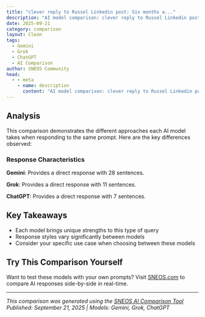 ```yaml
---
title: "clever reply to Russel Linkedin post: Six months a..."
description: "AI model comparison: clever reply to Russel Linkedin post: Six months ago, Anthropic’s CEO Dario Amodei said:  “Within 6 ..."
date: 2025-09-21
category: comparison
layout: Clean
tags:
  - Gemini
  - Grok
  - ChatGPT
  - AI Comparison
author: SNEOS Community
head:
  - - meta
    - name: description
      content: "AI model comparison: clever reply to Russel Linkedin post: Six months ago, Anthropic’s CEO Dario Amodei said:  “Within 6 months, AI will be w..."
---
```


<ChatComparison
  title="clever reply to Russel Linkedin post: Six months a..."
  prompt="clever reply to Russel Linkedin post: Six months ago, Anthropic’s CEO Dario Amodei said:&#10;&#10;“Within 6 months, AI will be writing 90% of code.”&#10;&#10;Well… here we are. And those numbers don’t add up. &#10;&#10;Not even close.&#10;&#10;So why would a CEO make such a bold (and wrong) prediction?&#10;&#10;I think there are two main reasons:&#10;&#10;1. Incentives.&#10;&#10;CEOs like Amodei, Sam Altman, and others don’t speak to developers. They speak to markets. Their job is to make the stock go up... plain and simple. &#10;&#10;That’s why every keynote sounds like a breakthrough happened yesterday and AGI is days away. It drives hype, gets more users, and keeps investors bullish. &#10;&#10;But it’s not the reality programmers live in.&#10;&#10;2. The unsolved problem of context.&#10;&#10;Programmers write code with a vision in their heads: the look, the feel, the function. When we code ourselves, we turn that mental model into JavaScript, Python, C++, whatever. &#10;&#10;But when we vibe code with AI, we skip the vision. &#10;&#10;We say things like, “build a login modal with auth.” The AI doesn’t know what’s in our head, so it guesses. And every guess compounds the mess. &#10;&#10;That’s why so much AI-generated code sucks when you actually try to ship it.&#10;&#10;And that’s why predictions like “90% of code written by AI” are laughable.&#10;&#10;Developers still trust what they understand and AI doesn’t understand us. &#10;&#10;Not yet.&#10;&#10;Maybe one day when Elon Musk connects Neuralink to Cursor, we’ll be able to truly “vibe code” our thoughts directly into production-ready apps. &#10;&#10;Until then, we’re building Precursor to help you get your vision onto paper before you start coding... limiting hallucinations, reducing bugs, and making vibe coding just a little closer to the dream these CEOs are painting.&#10;&#10;Do you think we’re actually on the path to 90% of code being written by AI… or is that vision still 90% out of reach?"
  :responses='{
    "Gemini": "Here are a few possible replies to the LinkedIn post, playing on different angles:\n\n**Reply 1 (Sarcastic/Humorous):**\n\n\u003E \u002290% of code in 6 months,\u0022 huh? I guess my debugging skills are becoming a vintage art form faster than I thought! Seriously though, I think you\u0027re spot on about the incentives. It\u0027s easy to get caught up in the hype, but the reality for those of us actually *building* things is a bit more nuanced. I\u0027m with you \u2013 the \u0022vibe coding\u0022 dream is still a ways off. Precursor sounds like a smart step in the right direction!\n\n**Reply 2 (Analytical/Agreeing):**\n\n\u003E Excellent points. The pressure to create market excitement definitely influences these predictions. The context problem is huge \u2013 AI can generate *code*, but it can\u0027t (yet) understand the *why* behind it. I think we\u0027ll see AI become a powerful *assistive* tool, but 90% autonomous code generation is a long way off. Tools like Precursor that help bridge that gap by clarifying the vision upfront are essential.\n\n**Reply 3 (Slightly Critical/Provocative):**\n\n\u003E While I agree that 90% is an exaggeration, I wonder if we\u0027re underestimating the speed of progress. The incentives *are* misaligned, and the context problem is real... but AI is also improving rapidly. Maybe not 90% in 6 months, but perhaps a significant shift is closer than we think. What are your thoughts on how developers can best prepare for a world where AI *does* play a much larger role in code generation, even if it\u0027s not quite 90%?\n\n**Reply 4 (Focus on Precursor):**\n\n\u003E The \u0022vibe coding\u0022 dream! Love it. It highlights the fundamental gap between AI\u0027s output and the human vision behind the project. It\u0027s great to see you\u0027re tackling this head-on with Precursor. A focus on clarifying the vision *before* diving into code seems like the most practical way to leverage AI\u0027s potential without drowning in a sea of buggy, context-free suggestions. Still a long way to go before AI writes 90% of the code.\n\nTo choose the best reply, consider:\n\n*   **Your personal brand:** Do you want to be seen as humorous, analytical, critical, or promotional?\n*   **Your goals:** Are you trying to spark debate, promote your own company/product, or simply agree with the original poster?\n*   **Your relationship with the poster:** Are you friends, colleagues, or strangers?\n\nI hope these options give you a good starting point!\n",
    "Grok": "Hey Russel, love the sharp take on the AI hype machine! I\u2019m with you\u2014Dario Amodei\u2019s \u201C90% of code by AI in 6 months\u201D prediction feels like a sci-fi trailer rather than a developer\u2019s reality. The incentive angle is spot on; CEOs are pitching to investors, not debugging with us in the trenches. And the context problem? Nailed it. AI can churn out code, but without \u201Cseeing\u201D our vision, it\u2019s often just a fancy guess that needs heavy refactoring.\n\nThat said, I think we\u2019re on a path toward *more* AI-written code, but 90% feels like a distant dream\u2014maybe 90% wishful thinking for now. Tools like Precursor sound promising to bridge that gap between vision and execution. I\u2019m curious, though: even if AI could write 90% of the code, would we trust it without human oversight? I\u2019m betting most devs still want to keep their hands on the wheel. What\u2019s your take on striking that balance?",
    "ChatGPT": "Great insights, Russel! It\u2019s a classic case of the hype cycle meeting hard reality. CEOs aiming for the stars to keep investors excited, while us devs are still wrestling with AI\u2019s \u201Cinterpretation errors.\u201D Until AI truly understands the vision behind the code\u2014not just the syntax\u2014we\u2019ll be writing the \u201C90%\u201D ourselves, with AI playing the trusty sidekick. Looking forward to the day when Neuralink meets Cursor and \u201Cvibe coding\u201D goes from sci-fi to standard practice! Until then, tools like Precursor are the pragmatic bridge between our imagination and the messy code it spawns. Cheers to keeping it real while dreaming big!"
  }'
  published-date="20:30"
/>

## Analysis

This comparison demonstrates the different approaches each AI model takes when responding to the same prompt. Here are the key differences observed:

### Response Characteristics

**Gemini**: Provides a direct response with 28 sentences. 

**Grok**: Provides a direct response with 11 sentences. 

**ChatGPT**: Provides a direct response with 7 sentences. 

## Key Takeaways

- Each model brings unique strengths to this type of query
- Response styles vary significantly between models
- Consider your specific use case when choosing between these models

## Try This Comparison Yourself

Want to test these models with your own prompts? Visit [SNEOS.com](https://sneos.com) to compare AI responses side-by-side in real-time.

---

*This comparison was generated using the [SNEOS AI Comparison Tool](https://sneos.com)*
*Published: September 21, 2025 | Models: Gemini, Grok, ChatGPT*
